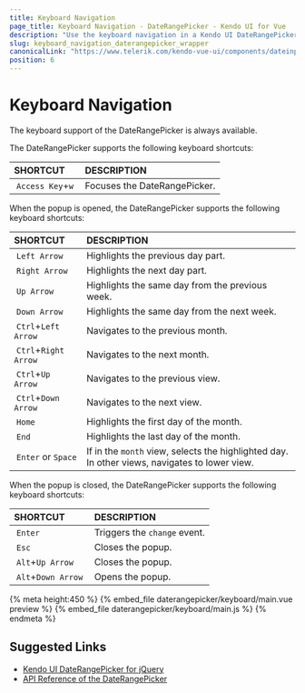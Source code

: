 ```yaml
---
title: Keyboard Navigation
page_title: Keyboard Navigation - DateRangePicker - Kendo UI for Vue
description: "Use the keyboard navigation in a Kendo UI DateRangePicker Vue wrapper."
slug: keyboard_navigation_daterangepicker_wrapper
canonicalLink: "https://www.telerik.com/kendo-vue-ui/components/dateinputs/daterangepicker/keyboard-navigation/"
position: 6
---
```


<div><WrapperBanner link="/kendo-vue-ui/components/dateinputs/daterangepicker/keyboard-navigation"></WrapperBanner></div>

# Keyboard Navigation

The keyboard support of the DateRangePicker is always available.

The DateRangePicker supports the following keyboard shortcuts:

| SHORTCUT | DESCRIPTION |
|:--- |:--- |
| `Access Key`+`w` | Focuses the DateRangePicker.|

When the popup is opened, the DateRangePicker supports the following keyboard shortcuts:

| SHORTCUT | DESCRIPTION |
|:--- |:--- |
| `Left Arrow`  | Highlights the previous day part.|
| `Right Arrow` | Highlights the next day part.|
| `Up Arrow`    | Highlights the same day from the previous week.|
| `Down Arrow`  | Highlights the same day from the next week.|
| `Ctrl`+`Left Arrow`   | Navigates to the previous month.|
| `Ctrl`+`Right Arrow`  | Navigates to the next month.|
| `Ctrl`+`Up Arrow`     | Navigates to the previous view.|
| `Ctrl`+`Down Arrow`   | Navigates to the next view.|
| `Home`                | Highlights the first day of the month.|
| `End`                 | Highlights the last day of the month.|
| `Enter` or `Space`    | If in the `month` view, selects the highlighted day. In other views, navigates to lower view.|

When the popup is closed, the DateRangePicker supports the following keyboard shortcuts:

| SHORTCUT | DESCRIPTION |
|:--- |:--- |
| `Enter` | Triggers the `change` event.  |
| `Esc`   | Closes the popup.             |
| `Alt`+`Up Arrow`    | Closes the popup. |
| `Alt`+`Down Arrow`  | Opens the popup.  |

{% meta height:450 %}
{% embed_file daterangepicker/keyboard/main.vue preview %}
{% embed_file daterangepicker/keyboard/main.js %}
{% endmeta %}

## Suggested Links

* [Kendo UI DateRangePicker for jQuery](https://docs.telerik.com/kendo-ui/controls/editors/daterangepicker/overview)
* [API Reference of the DateRangePicker](https://docs.telerik.com/kendo-ui/api/javascript/ui/daterangepicker)
